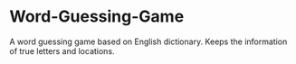 # Word-Guessing-Game
A word guessing game based on English dictionary. Keeps the information of true letters and locations.
